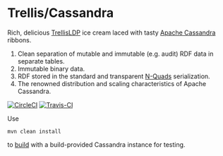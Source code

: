 # Trellis/Cassandra
Rich, delicious [TrellisLDP](https://github.com/trellis-ldp/trellis) ice cream laced with tasty [Apache Cassandra](https://cassandra.apache.org/) ribbons.

1. Clean separation of mutable and immutable (e.g. audit) RDF data in separate tables.
2. Immutable binary data.
2. RDF stored in the standard and transparent [N-Quads](https://www.w3.org/TR/n-quads/) serialization.
3. The renowned distribution and scaling characteristics of Apache Cassandra.

[![CircleCI](https://circleci.com/gh/trellis-ldp/trellis-cassandra/tree/master.svg?style=svg)](https://circleci.com/gh/trellis-ldp/trellis-cassandra/tree/master)
[![Travis-CI](https://travis-ci.org/trellis-ldp/trellis-cassandra.svg?branch=master)](https://travis-ci.org/trellis-ldp/trellis-cassandra)


Use
```
mvn clean install
```
to [build](wiki/Building-and-running) with a build-provided Cassandra instance for testing.
